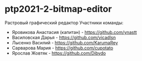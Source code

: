 # ptp2021-2-bitmap-editor
Растровый графический редактор
Участники команды:
* Яровикова Анастасия (капитан) - https://github.com/ynastt
* Василовская Дарья  - https://github.com/vicadlsn
* Лысенко Василий  -  https://github.com/KarumaRey
* Сарварова Мария - https://github.com/cupotato
* Ярослав Жовтяк - https://github.com/Dibydo

